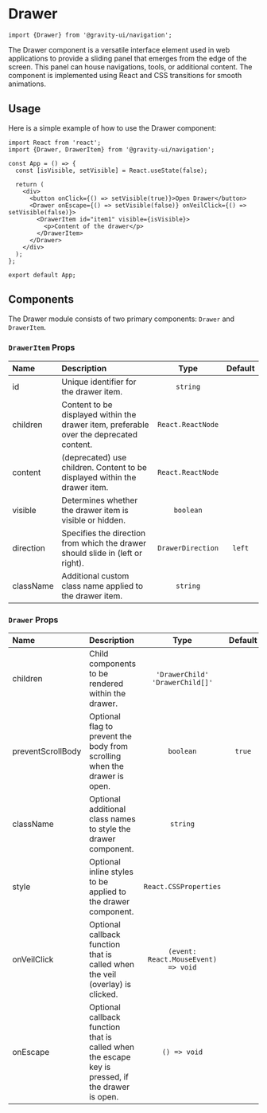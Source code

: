 # Drawer

```tsx
import {Drawer} from '@gravity-ui/navigation';
```

The Drawer component is a versatile interface element used in web applications to provide a sliding panel that emerges from the edge of the screen. This panel can house navigations, tools, or additional content. The component is implemented using React and CSS transitions for smooth animations.

## Usage

Here is a simple example of how to use the Drawer component:

```tsx
import React from 'react';
import {Drawer, DrawerItem} from '@gravity-ui/navigation';

const App = () => {
  const [isVisible, setVisible] = React.useState(false);

  return (
    <div>
      <button onClick={() => setVisible(true)}>Open Drawer</button>
      <Drawer onEscape={() => setVisible(false)} onVeilClick={() => setVisible(false)}>
        <DrawerItem id="item1" visible={isVisible}>
          <p>Content of the drawer</p>
        </DrawerItem>
      </Drawer>
    </div>
  );
};

export default App;
```

## Components

The Drawer module consists of two primary components: `Drawer` and `DrawerItem`.

### `DrawerItem` Props

| Name      | Description                                                                             |       Type        | Default |
| :-------- | :-------------------------------------------------------------------------------------- | :---------------: | :-----: |
| id        | Unique identifier for the drawer item.                                                  |     `string`      |         |
| children  | Content to be displayed within the drawer item, preferable over the deprecated content. | `React.ReactNode` |         |
| content   | (deprecated) use children. Content to be displayed within the drawer item.              | `React.ReactNode` |         |
| visible   | Determines whether the drawer item is visible or hidden.                                |     `boolean`     |         |
| direction | Specifies the direction from which the drawer should slide in (left or right).          | `DrawerDirection` | `left`  |
| className | Additional custom class name applied to the drawer item.                                |     `string`      |         |

### `Drawer` Props

| Name              | Description                                                                                      |                Type                 | Default |
| :---------------- | :----------------------------------------------------------------------------------------------- | :---------------------------------: | :-----: |
| children          | Child components to be rendered within the drawer.                                               |   `'DrawerChild' 'DrawerChild[]'`   |         |
| preventScrollBody | Optional flag to prevent the body from scrolling when the drawer is open.                        |              `boolean`              | `true`  |
| className         | Optional additional class names to style the drawer component.                                   |              `string`               |         |
| style             | Optional inline styles to be applied to the drawer component.                                    |        `React.CSSProperties`        |         |
| onVeilClick       | Optional callback function that is called when the veil (overlay) is clicked.                    | `(event: React.MouseEvent) => void` |         |
| onEscape          | Optional callback function that is called when the escape key is pressed, if the drawer is open. |            `() => void`             |         |
